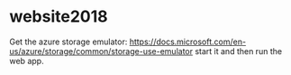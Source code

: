 # website2018

Get the azure storage emulator:
https://docs.microsoft.com/en-us/azure/storage/common/storage-use-emulator
start it and then run the web app.